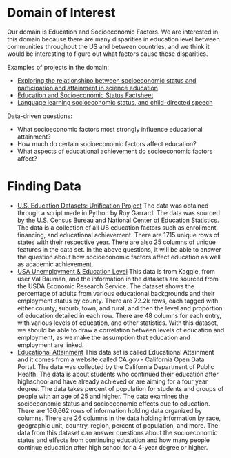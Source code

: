 # Domain of Interest
Our domain is Education and Socioeconomic Factors.
We are interested in this domain because there are many disparities in education level between communities throughout the US and between countries, and we think it would be interesting to figure out what factors cause these disparities.

Examples of projects in the domain:

- [Exploring the relationshipo between socioeconomic status and participation and attainment in science education](https://royalsociety.org/~/media/Royal_Society_Content/policy/publications/2008/4294969756.pdf)
- [Education and Socioeconomic Status Factsheet](https://www.apa.org/pi/ses/resources/publications/education)
- [Language learning socioeconomic status, and child-directed speech](https://www.ncbi.nlm.nih.gov/pmc/articles/PMC5901657/)

Data-driven questions:

- What socioeconomic factors most strongly influence educational attainment?
- How much do certain socioeconomic factors affect education?
- What aspects of educational achievement do socioeconomic factors affect?

# Finding Data
- [U.S. Education Datasets: Unification Project](https://www.kaggle.com/noriuk/us-education-datasets-unification-project)
The data was obtained through a script made in Python by Roy Garrard. The data was sourced by the U.S. Census Bureau and National Center of Education Statistics. The data is a collection of all US education factors such as enrollment, financing, and educational achievement. There are 1715 unique rows of states with their respective year. There are also 25 columns of unique features in the data set. In the above questions, it will be able to answer the question about how socioeconomic factors affect education as well as academic achievement.
- [USA Unemployment & Education Level](https://www.kaggle.com/valbauman/student-engagement-online-learning-supplement)
This data is from Kaggle, from user Val Bauman, and the information in the datasets are sourced from the USDA Economic Research Service. The dataset shows the percentage of adults from various educational backgrounds and their employment status by county. There are 72.2k rows, each tagged with either county, suburb, town, and rural, and then the level and proportion of education detailed in each row. There are 48 columns for each entry, with various levels of education, and other statistics. With this dataset, we should be able to draw a correlation between levels of education and employment, as we make the assumption that education and employment are linked.
- [Educational Attainment](https://data.ca.gov/en/dataset/educational-attainment)
This data set is called Educational Attainment and it comes from a website called CA.gov - California Open Data Portal. The data was collected by the California Department of Public Health. The data is about students who continued their education after highschool and have already achieved or are aiming for a four year degree. The data takes percent of population for students and groups of people with an age of 25 and higher. The data examines the socioeconomic status and socioeconomic effects due to education. There are 166,662 rows of information holding data organized by columns. There are 26 columns in the data holding information by race, geographic unit, country, region, percent of population, and more. The data from this dataset can answer questions about the socioeconomic status and effects from continuing education and how many people continue education after high school for a 4-year degree or higher.
